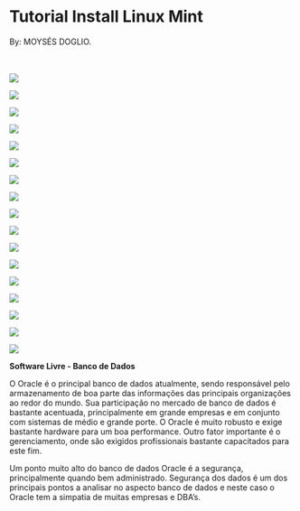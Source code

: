 # Tutorial Install Linux Mint 
By: MOYSÉS DOGLIO.

<br><br>
<img src="part1.jpg">
<p>
<img src="part2.jpg"><p>
<img src="part3.jpg"><p>
<img src="part4.jpg"><p>
<img src="part5.jpg"><p>
<img src="part6.jpg"><p>
<img src="part7.jpg"><p>
<img src="part8.jpg"><p>
<img src="part9.jpg"><p>
<img src="part10.jpg"><p>
<img src="part11.jpg"><p>
<img src="part13.jpg"><p>
<img src="part14.jpg"><p>
<img src="part15.jpg"><p>
<img src="part16.jpg"><p>
<img src="part17.jpg"><p>
<img src="part18.jpg"><p>


 <b>Software Livre - Banco de Dados</b> <p>

O Oracle é o principal banco de dados atualmente, sendo responsável pelo armazenamento de boa parte das informações das principais organizações ao redor do mundo. Sua participação no mercado de banco de dados é bastante acentuada, principalmente em grande empresas e em conjunto com sistemas de médio e grande porte. O Oracle é muito robusto e exige bastante hardware para um boa performance. Outro fator importante é o gerenciamento, onde são exigidos profissionais bastante capacitados para este fim.

Um ponto muito alto do banco de dados Oracle é a segurança, principalmente quando bem administrado. Segurança dos dados é um dos principais pontos a analisar no aspecto banco de dados e neste caso o Oracle tem a simpatia de muitas empresas e DBA’s.



